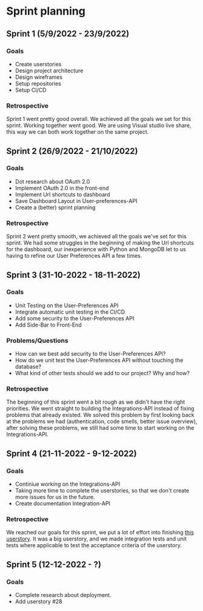 # Sprint planning

## Sprint 1 (5/9/2022 - 23/9/2022)
### Goals
- Create userstories
- Design project architecture
- Design wireframes
- Setup repositories
- Setup CI/CD

### Retrospective
Sprint 1 went pretty good overall. 
We achieved all the goals we set for this sprint.
Working together went good. 
We are using Visual studio live share, this way we can both work together on the same project.

## Sprint 2 (26/9/2022 - 21/10/2022)
### Goals
- Dot research about OAuth 2.0
- Implement OAuth 2.0 in the front-end
- Implement Url shortcuts to dashboard
- Save Dashboard Layout in User-preferences-API
- Create a (better) sprint planning

### Retrospective
Sprint 2 went pretty smooth, we achieved all the goals we've set for this sprint.
We had some struggles in the beginning of making the Url shortcuts for the dashboard, our inexperience with Python and MongoDB let to us having to refine our User Preferences API a few times.

## Sprint 3 (31-10-2022 - 18-11-2022)
### Goals
- Unit Testing on the User-Preferences API
- Integrate automatic unit testing in the CI/CD
- Add some security to the User-Preferences API
- Add Side-Bar to Front-End

### Problems/Questions
- How can we best add security to the User-Preferences API?
- How do we unit test the User-Preferences API without touching the database?
- What kind of other tests should we add to our project? Why and how?

### Retrospective
The beginning of this sprint went a bit rough as we didn't have the right priorities. We went straight to building the Integrations-API instead of fixing problems that already existed. We solved this problem by first looking back at the problems we had (authentication, code smells, better issue overview), after solving these problems, we still had some time to start working on the Integrations-API.

## Sprint 4 (21-11-2022 - 9-12-2022)
### Goals
- Continiue working on the Integrations-API
- Taking more time to complete the userstories, so that we don't create more issues for us in the future.
- Create documentation Integration-API

### Retrospective
We reached our goals for this sprint, we put a lot of effort into finishing [this userstory](https://github.com/IPS3-DB04-Teun-Mos-Lukas-Jansen/.github/issues/3).
It was a big userstory, and we made integration tests and unit tests where applicable to test the acceptance criteria of the userstory.

## Sprint 5 (12-12-2022 - ?)
### Goals
- Complete research about deployment.
- Add userstory #28
